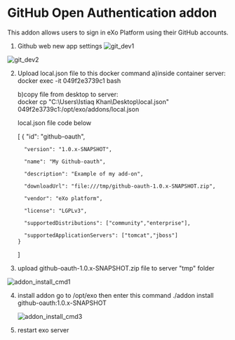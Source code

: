 # GitHub Open Authentication addon
This addon allows users to sign in eXo Platform using their GitHub accounts.

1. Github web new app settings
![git_dev1](https://user-images.githubusercontent.com/1423939/43135120-98bdc6c0-8f44-11e8-9662-c5fd8b96c8a7.PNG)


![git_dev2](https://user-images.githubusercontent.com/1423939/43135121-98e55c76-8f44-11e8-8657-11a3738eca42.PNG)



2. Upload local.json file to this docker command
   a)inside container server: 
   docker exec -it 049f2e3739c1 bash
   
   b)copy file from desktop to server:   
   docker cp  "C:\Users\Istiaq Khan\Desktop\local.json" 049f2e3739c1:/opt/exo/addons/local.json
   
   local.json file code below
   
    [
       {
         "id": "github-oauth",

         "version": "1.0.x-SNAPSHOT",

         "name": "My Github-oauth",

         "description": "Example of my add-on",

         "downloadUrl": "file:///tmp/github-oauth-1.0.x-SNAPSHOT.zip",

         "vendor": "eXo platform",

         "license": "LGPLv3",

         "supportedDistributions": ["community","enterprise"],

         "supportedApplicationServers": ["tomcat","jboss"]
       }
    ]
    
    

3. upload github-oauth-1.0.x-SNAPSHOT.zip  file to server "tmp" folder
   
![addon_install_cmd1](https://user-images.githubusercontent.com/1423939/43135040-57898e32-8f44-11e8-8d1a-07ba562a13c8.PNG)



4. install addon go to /opt/exo
   then enter this command
   ./addon install github-oauth:1.0.x-SNAPSHOT
   
   ![addon_install_cmd3](https://user-images.githubusercontent.com/1423939/43135411-9ea7a064-8f45-11e8-85c5-e2eb6b55e7eb.PNG)
   
   
5. restart exo server












